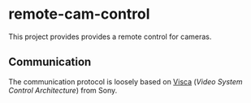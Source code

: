 # remote-cam-control

This project provides provides a remote control for cameras.

## Communication

The communication protocol is loosely based on [Visca](https://www.sony.net/Products/CameraSystem/CA/BRC_X1000_BRC_H800/Technical_Document/C456100121.pdf) (_Video System Control Architecture_) from Sony.

